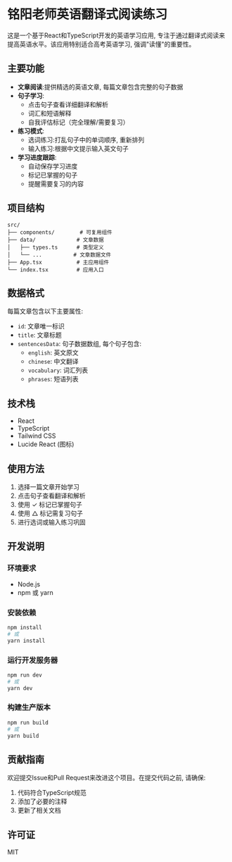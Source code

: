 # 铭阳老师英语翻译式阅读练习

这是一个基于React和TypeScript开发的英语学习应用, 专注于通过翻译式阅读来提高英语水平。该应用特别适合高考英语学习, 强调"读懂"的重要性。

## 主要功能

- **文章阅读**:提供精选的英语文章, 每篇文章包含完整的句子数据
- **句子学习**:
  - 点击句子查看详细翻译和解析
  - 词汇和短语解释
  - 自我评估标记（完全理解/需要复习）
- **练习模式**:
  - 选词练习:打乱句子中的单词顺序, 重新排列
  - 输入练习:根据中文提示输入英文句子
- **学习进度跟踪**:
  - 自动保存学习进度
  - 标记已掌握的句子
  - 提醒需要复习的内容

## 项目结构

```
src/
├── components/        # 可复用组件
├── data/             # 文章数据
│   ├── types.ts      # 类型定义
│   └── ...          # 文章数据文件
├── App.tsx           # 主应用组件
└── index.tsx         # 应用入口
```

## 数据格式

每篇文章包含以下主要属性:
- `id`: 文章唯一标识
- `title`: 文章标题
- `sentencesData`: 句子数据数组, 每个句子包含:
  - `english`: 英文原文
  - `chinese`: 中文翻译
  - `vocabulary`: 词汇列表
  - `phrases`: 短语列表

## 技术栈

- React
- TypeScript
- Tailwind CSS
- Lucide React (图标)

## 使用方法

1. 选择一篇文章开始学习
2. 点击句子查看翻译和解析
3. 使用 ✓ 标记已掌握句子
4. 使用 △ 标记需复习句子
5. 进行选词或输入练习巩固

## 开发说明

### 环境要求

- Node.js
- npm 或 yarn

### 安装依赖

```bash
npm install
# 或
yarn install
```

### 运行开发服务器

```bash
npm run dev
# 或
yarn dev
```

### 构建生产版本

```bash
npm run build
# 或
yarn build
```

## 贡献指南

欢迎提交Issue和Pull Request来改进这个项目。在提交代码之前, 请确保:

1. 代码符合TypeScript规范
2. 添加了必要的注释
3. 更新了相关文档

## 许可证

MIT 